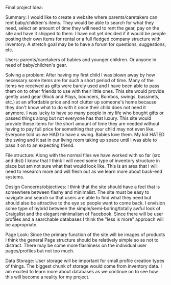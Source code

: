 
Final project Idea:

Summary:
I would like to create a website where parents/caretakers can rent baby/children's items.
They would be able to search for what they need, select an amount of time they will need
to rent the gear, pay on the site and have it shipped to them. I have not yet decided if it would be
people posting their own items for rental or a full fledged company structure with inventory.
A stretch goal may be to have a forum for questions, suggestions, etc.

Users: parents/caretakers of babies and younger children. Or anyone in need of baby/children's gear.

Solving a problem: After having my first child I was blown away by how necessary some items
are for such a short period of time. Many of the items we received as gifts were barely used
and I have been able to pass them on to other friends to use with their little ones. This site would
provide gently used gear (Rock and Plays, bouncers, Bumbos, swings, bassinets, etc.) at an affordable
price and not clutter up someone's home because they don't know what to do with it once their child does not
need it anymore. I was lucky to have so many people in my life who bought gifts or passed things along but
not everyone has that luxury. This site would provide these items for the short amount of time
they are needed without having to pay full price for something that your child may not even like. Everyone
told us we HAD to have a swing. Babies love them. My kid HATED the swing and it sat in our living room
taking up space until I was able to pass it on to an expecting friend.

File structure: Along with the normal files we have worked with so far (src and dist) I know that I
think I will need some type of inventory structure in place but am not sure what that would look like.
This is an area that I will need to research more and will flesh out as we learn more about back-end
systems.

Design Concerns/objectives: I think that the site should have a feel that is somewhere between flashy and minimalist.
The site must be easy to navigate and search so that users are able to find what they need but should also
be attractive to the eye so people want to come back. I envision some type of hybrid between the
simple/semi-boring/totally awful look of Craigslist and the elegant minimalism of Facebook. Since there
will be user profiles and a searchable databases I think the "less is more" approach will be appropriate.

Page Look: Since the primary function of the site will be images of products I think the general Page
structure should be relatively simple so as not to distract. There may be some more flashiness on
the individual user pages/profiles but not too much.

Data Storage: User storage will be important for small profile creation types of things.
The biggest chunk of storage would come from inventory data. I am excited to learn more about databases
as we continue on to see how this will become a reality for my project.
